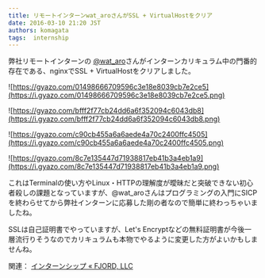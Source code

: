 ```yaml
---
title: リモートインターンwat_aroさんがSSL + VirtualHostをクリア
date: 2016-03-10 21:20 JST
authors: komagata
tags:  internship
---
```

弊社リモートインターンの [@wat\_aro](https://twitter.com/wat_aro)さんがインターンカリキュラム中の門番的存在である、nginxでSSL + VirtualHostをクリアしました。

 ![https://gyazo.com/01498666709596c3e18e8039cb7e2ce5](https://i.gyazo.com/01498666709596c3e18e8039cb7e2ce5.png)

 ![https://gyazo.com/bfff2f77cb24dd6a6f352094c6043db8](https://i.gyazo.com/bfff2f77cb24dd6a6f352094c6043db8.png)

 ![https://gyazo.com/c90cb455a6a6aede4a70c2400ffc4505](https://i.gyazo.com/c90cb455a6a6aede4a70c2400ffc4505.png)

 ![https://gyazo.com/8c7e135447d71938817eb41b3a4eb1a9](https://i.gyazo.com/8c7e135447d71938817eb41b3a4eb1a9.png)

これはTerminalの使い方やLinux・HTTPの理解度が曖昧だと突破できない初心者殺しの課題となっていますが、@wat\_aroさんはプログラミングの入門にSICPを終わらせてから弊社インターンに応募した剛の者なので簡単に終わっちゃいましたね。

SSLは自己証明書でやっていますが、Let's Encryptなどの無料証明書が今後一層流行りそうなのでカリキュラムも本物でやるように変更した方がよいかもしませんね。

関連： [インターンシップ « FJORD, LLC](http://fjord.jp/internship)
